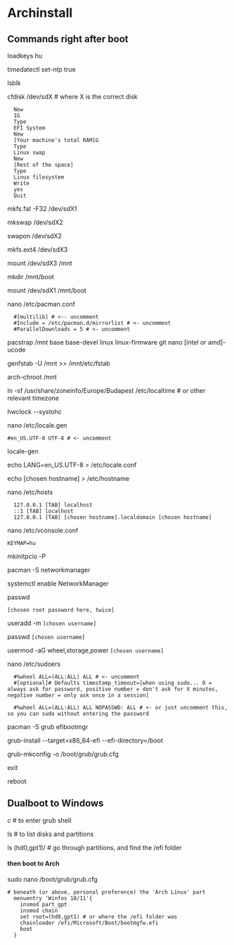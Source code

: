 # Archinstall

## Commands right after boot

loadkeys hu

timedatectl set-ntp true

lsblk

cfdisk /dev/sdX # where X is the correct disk
```
  New
  1G
  Type
  EFI System
  New
  [Your machine's total RAM]G
  Type
  Linux swap
  New
  [Rest of the space]
  Type
  Linux filesystem
  Write
  yes
  Quit
```

mkfs.fat -F32 /dev/sdX1

mkswap /dev/sdX2

swapon /dev/sdX2

mkfs.ext4 /dev/sdX3

mount /dev/sdX3 /mnt

mkdir /mnt/boot

mount /dev/sdX1 /mnt/boot

nano /etc/pacman.conf
```
  #[multilib] # <-- uncomment
  #Include = /etc/pacman.d/mirrorlist # <- uncomment
  #ParallelDownloads = 5 # <- uncomment
```

pacstrap /mnt base base-devel linux linux-firmware git nano [intel or amd]-ucode

genfstab -U /mnt >> /mnt/etc/fstab

arch-chroot /mnt

ln -sf /usr/share/zoneinfo/Europe/Budapest /etc/localtime # or other relevant timezone

hwclock --systohc

nano /etc/locale.gen
```
#en_US.UTF-8 UTF-8 # <- uncomment
```

locale-gen

echo LANG=en_US.UTF-8 > /etc/locale.conf

echo [chosen hostname] > /etc/hostname

nano /etc/hosts
```
  127.0.0.1 [TAB] localhost
  ::1 [TAB] localhost
  127.0.0.1 [TAB] [chosen hostname].localdomain [chosen hostname]
```

nano /etc/vconsole.conf
```
KEYMAP=hu
```

mkinitpcio -P

pacman -S networkmanager

systemctl enable NetworkManager

passwd 

```[chosen root password here, twice]```

useradd -m  ```[chosen username]```

passwd 
```[chosen username]```

usermod -aG wheel,storage,power 
```[chosen username]```

nano /etc/sudoers
```
  #%wheel ALL=(ALL:ALL) ALL # <- uncomment
  #[optional]# Defaults timestamp_timeout=[when using sudo... 0 = always ask for password, positive number = don't ask for X minutes, negative number = only ask once in a session]

  #%wheel ALL=(ALL:ALL) ALL NOPASSWD: ALL # <- or just uncomment this, so you can sudo without entering the password
```

pacman -S grub efibootmgr

grub-install --target=x86_64-efi --efi-directory=/boot

grub-mkconfig -o /boot/grub/grub.cfg

exit

reboot

## Dualboot to Windows

c # to enter grub shell

ls # to list disks and partitions

ls (hd0,gpt1)/ # go through partitions, and find the /efi folder

#### then boot to Arch

sudo nano /boot/grub/grub.cfg
```
# beneath (or above, personal preference) the 'Arch Linux' part
  menuentry 'Winfos 10/11'{
    insmod part_gpt
    insmod chain
    set root=(hd0,gpt1) # or where the /efi folder was
    chainloader /efi/Microsoft/Boot/bootmgfw.efi
    boot
  }
```

